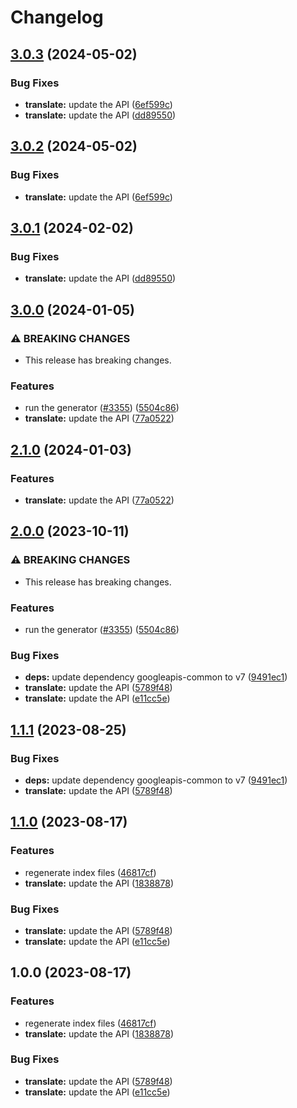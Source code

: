 # Changelog

## [3.0.3](https://github.com/googleapis/google-api-nodejs-client/compare/translate-v3.0.2...translate-v3.0.3) (2024-05-02)


### Bug Fixes

* **translate:** update the API ([6ef599c](https://github.com/googleapis/google-api-nodejs-client/commit/6ef599c831d7a797b797faf3736ac6514d6bf5c0))
* **translate:** update the API ([dd89550](https://github.com/googleapis/google-api-nodejs-client/commit/dd895505b45d699de320175c9b4fce932f31117d))

## [3.0.2](https://github.com/googleapis/google-api-nodejs-client/compare/translate-v3.0.1...translate-v3.0.2) (2024-05-02)


### Bug Fixes

* **translate:** update the API ([6ef599c](https://github.com/googleapis/google-api-nodejs-client/commit/6ef599c831d7a797b797faf3736ac6514d6bf5c0))

## [3.0.1](https://github.com/googleapis/google-api-nodejs-client/compare/translate-v3.0.0...translate-v3.0.1) (2024-02-02)


### Bug Fixes

* **translate:** update the API ([dd89550](https://github.com/googleapis/google-api-nodejs-client/commit/dd895505b45d699de320175c9b4fce932f31117d))

## [3.0.0](https://github.com/googleapis/google-api-nodejs-client/compare/translate-v2.1.0...translate-v3.0.0) (2024-01-05)


### ⚠ BREAKING CHANGES

* This release has breaking changes.

### Features

* run the generator ([#3355](https://github.com/googleapis/google-api-nodejs-client/issues/3355)) ([5504c86](https://github.com/googleapis/google-api-nodejs-client/commit/5504c86fd61740886047320e2ed70f02a164acd7))
* **translate:** update the API ([77a0522](https://github.com/googleapis/google-api-nodejs-client/commit/77a05229d287e07fcad75c7d509cda29d5c41856))

## [2.1.0](https://github.com/googleapis/google-api-nodejs-client/compare/translate-v2.0.0...translate-v2.1.0) (2024-01-03)


### Features

* **translate:** update the API ([77a0522](https://github.com/googleapis/google-api-nodejs-client/commit/77a05229d287e07fcad75c7d509cda29d5c41856))

## [2.0.0](https://github.com/googleapis/google-api-nodejs-client/compare/translate-v1.1.1...translate-v2.0.0) (2023-10-11)


### ⚠ BREAKING CHANGES

* This release has breaking changes.

### Features

* run the generator ([#3355](https://github.com/googleapis/google-api-nodejs-client/issues/3355)) ([5504c86](https://github.com/googleapis/google-api-nodejs-client/commit/5504c86fd61740886047320e2ed70f02a164acd7))


### Bug Fixes

* **deps:** update dependency googleapis-common to v7 ([9491ec1](https://github.com/googleapis/google-api-nodejs-client/commit/9491ec1cdc3c413e7d73edcfcd59cf5c28a7c855))
* **translate:** update the API ([5789f48](https://github.com/googleapis/google-api-nodejs-client/commit/5789f485eae7d8b17c353e7f24185b0b31b6b80d))
* **translate:** update the API ([e11cc5e](https://github.com/googleapis/google-api-nodejs-client/commit/e11cc5eea636bd504866a61225bbefd8c7c98878))

## [1.1.1](https://github.com/googleapis/google-api-nodejs-client/compare/translate-v1.1.0...translate-v1.1.1) (2023-08-25)


### Bug Fixes

* **deps:** update dependency googleapis-common to v7 ([9491ec1](https://github.com/googleapis/google-api-nodejs-client/commit/9491ec1cdc3c413e7d73edcfcd59cf5c28a7c855))
* **translate:** update the API ([5789f48](https://github.com/googleapis/google-api-nodejs-client/commit/5789f485eae7d8b17c353e7f24185b0b31b6b80d))

## [1.1.0](https://github.com/googleapis/google-api-nodejs-client/compare/translate-v1.0.0...translate-v1.1.0) (2023-08-17)


### Features

* regenerate index files ([46817cf](https://github.com/googleapis/google-api-nodejs-client/commit/46817cfbbdb7030ef55c89dcd5dd54b85d14da5b))
* **translate:** update the API ([1838878](https://github.com/googleapis/google-api-nodejs-client/commit/1838878103aa387e14078a7b4c72ff04fce14d7a))


### Bug Fixes

* **translate:** update the API ([5789f48](https://github.com/googleapis/google-api-nodejs-client/commit/5789f485eae7d8b17c353e7f24185b0b31b6b80d))
* **translate:** update the API ([e11cc5e](https://github.com/googleapis/google-api-nodejs-client/commit/e11cc5eea636bd504866a61225bbefd8c7c98878))

## 1.0.0 (2023-08-17)


### Features

* regenerate index files ([46817cf](https://github.com/googleapis/google-api-nodejs-client/commit/46817cfbbdb7030ef55c89dcd5dd54b85d14da5b))
* **translate:** update the API ([1838878](https://github.com/googleapis/google-api-nodejs-client/commit/1838878103aa387e14078a7b4c72ff04fce14d7a))


### Bug Fixes

* **translate:** update the API ([5789f48](https://github.com/googleapis/google-api-nodejs-client/commit/5789f485eae7d8b17c353e7f24185b0b31b6b80d))
* **translate:** update the API ([e11cc5e](https://github.com/googleapis/google-api-nodejs-client/commit/e11cc5eea636bd504866a61225bbefd8c7c98878))
